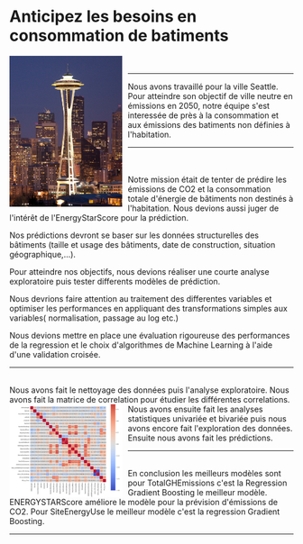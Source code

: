 # Anticipez les besoins en consommation de batiments

<div>
    <img Align="left" alt="Seattle" width="200px" src="https://github.com/laetdata/Anticipez_les_besoins/blob/main/img/seattle.png" style="padding-right:10px;" />
</div>
<br />
                                                                                                                                           

---

Nous avons travaillé pour la ville Seattle. Pour atteindre son objectif de ville neutre en émissions en 2050, notre équipe s'est interessée de près à la consommation et aux émissions des batiments non définies à l'habitation. 

---
<br />
<br>
Notre mission était de tenter de prédire les émissions de CO2 et la consommation totale d'énergie de bâtiments non destinés à l'habitation. Nous devions aussi juger de l'intérêt  de l'EnergyStarScore pour la prédiction.  

Nos prédictions devront se baser sur les données structurelles des bâtiments (taille et usage des bâtiments, date de construction, situation géographique,...).

Pour atteindre nos objectifs, nous devions réaliser une courte analyse exploratoire puis tester differents modèles de prédiction. 

Nous devrions faire attention au traitement des differentes variables et optimiser les performances en appliquant des transformations simples aux variables( normalisation, passage au log etc.)

Nous devions mettre en place une évaluation rigoureuse des performances de la regression et le choix d'algorithmes de Machine Learning à l'aide d'une validation croisée. 
<br />
                                                                                                                                      

---
<br />
Nous avons fait le nettoyage des données puis l'analyse exploratoire. Nous avons fait la matrice de correlation pour étudier les différentes correlations.
 <img Align="left" alt="Matrice" width="200px" src="https://github.com/laetdata/Anticipez_les_besoins/blob/main/img/matrice_correlation.png" style="padding-right:10px;" />
<br />
Nous avons ensuite fait les analyses statistiques univariée et bivariée puis nous avons encore fait l'exploration des données. Ensuite nous avons fait les prédictions. 
                                                                                                                                      
 
---


<br />
En conclusion les meilleurs modèles sont pour TotalGHEmissions c'est la Regression Gradient Boosting le meilleur modèle. ENERGYSTARScore améliore le modèle pour la prévision d'émissions de CO2. Pour SiteEnergyUse le meilleur modèle c'est la regression Gradient Boosting.
<br />
                                                                                                                                      

---
